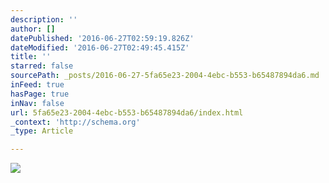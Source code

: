 ```yaml
---
description: ''
author: []
datePublished: '2016-06-27T02:59:19.826Z'
dateModified: '2016-06-27T02:49:45.415Z'
title: ''
starred: false
sourcePath: _posts/2016-06-27-5fa65e23-2004-4ebc-b553-b65487894da6.md
inFeed: true
hasPage: true
inNav: false
url: 5fa65e23-2004-4ebc-b553-b65487894da6/index.html
_context: 'http://schema.org'
_type: Article

---
```

![](https://the-grid-user-content.s3-us-west-2.amazonaws.com/df84833c-82d2-4e08-b69a-a8f2809d0056.png)